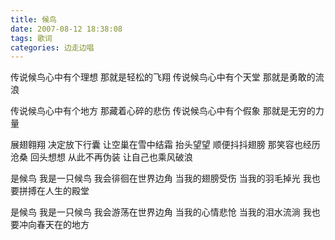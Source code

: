 ```yaml
---
title: 候鸟
date: 2007-08-12 18:38:08
tags: 歌词
categories: 边走边唱
---
```

传说候鸟心中有个理想
那就是轻松的飞翔
传说候鸟心中有个天堂
那就是勇敢的流浪
<!-- more -->
传说候鸟心中有个地方
那藏着心碎的悲伤
传说候鸟心中有个假象
那就是无穷的力量

展翅翱翔
决定放下行囊
让空巢在雪中结霜
抬头望望
顺便抖抖翅膀
那笑容也经历沧桑
回头想想
从此不再伪装
让自己也乘风破浪

是候鸟
我是一只候鸟
我会徘徊在世界边角
当我的翅膀受伤
当我的羽毛掉光
我也要拼搏在人生的殿堂

是候鸟
我是一只候鸟
我会游荡在世界边角
当我的心情悲怆
当我的泪水流淌
我也要冲向春天在的地方